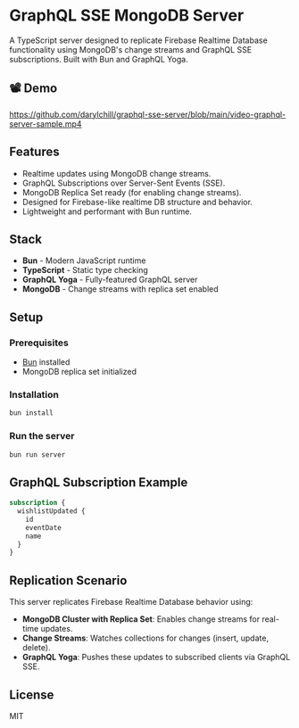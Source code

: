 # GraphQL SSE MongoDB Server

A TypeScript server designed to replicate Firebase Realtime Database functionality using MongoDB's change streams and GraphQL SSE subscriptions. Built with Bun and GraphQL Yoga.

## 📽 Demo

https://github.com/darylchill/graphql-sse-server/blob/main/video-graphql-server-sample.mp4


## Features

- Realtime updates using MongoDB change streams.
- GraphQL Subscriptions over Server-Sent Events (SSE).
- MongoDB Replica Set ready (for enabling change streams).
- Designed for Firebase-like realtime DB structure and behavior.
- Lightweight and performant with Bun runtime.

## Stack

- **Bun** - Modern JavaScript runtime
- **TypeScript** - Static type checking
- **GraphQL Yoga** - Fully-featured GraphQL server
- **MongoDB** - Change streams with replica set enabled

## Setup

### Prerequisites

- [Bun](https://bun.sh/) installed
- MongoDB replica set initialized 

### Installation

```bash
bun install
```

### Run the server

```bash
bun run server
```

## GraphQL Subscription Example

```graphql
subscription {
  wishlistUpdated {
    id
    eventDate
    name
  }
}
```

## Replication Scenario

This server replicates Firebase Realtime Database behavior using:

- **MongoDB Cluster with Replica Set**: Enables change streams for real-time updates.
- **Change Streams**: Watches collections for changes (insert, update, delete).
- **GraphQL Yoga**: Pushes these updates to subscribed clients via GraphQL SSE.


## License

MIT
